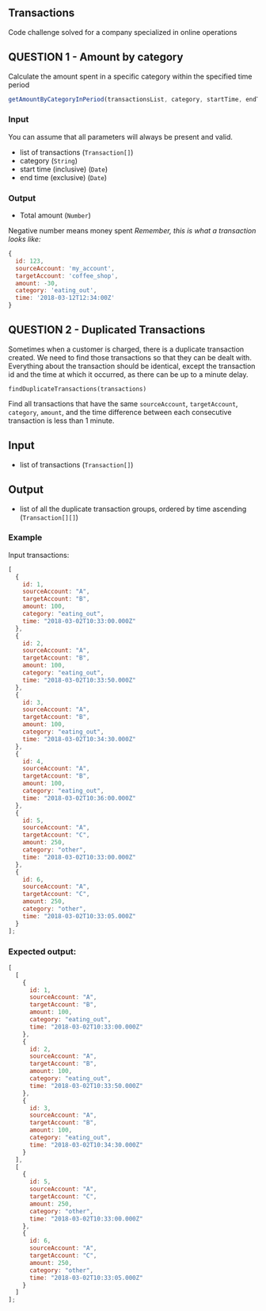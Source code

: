 ## Transactions
Code challenge solved for a company specialized in online operations

## QUESTION 1 - Amount by category
Calculate the amount spent in a specific category within the specified time period

```js
getAmountByCategoryInPeriod(transactionsList, category, startTime, endTime)
```

### Input
You can assume that all parameters will always be present and valid.

- list of transactions (`Transaction[]`)
- category (`String`)
- start time (inclusive) (`Date`)
- end time (exclusive) (`Date`)

###  Output
 - Total amount (`Number`)

Negative number means money spent
*Remember, this is what a transaction looks like:*

```js
{
  id: 123,
  sourceAccount: 'my_account',
  targetAccount: 'coffee_shop',
  amount: -30,
  category: 'eating_out',
  time: '2018-03-12T12:34:00Z'
}
``` 

## QUESTION 2 - Duplicated Transactions

Sometimes when a customer is charged, there is a duplicate transaction created. We need to find those transactions so that they can be dealt with. Everything about the transaction should be identical, except the transaction id and the time at which it occurred, as there can be up to a minute delay.

`findDuplicateTransactions(transactions)`

Find all transactions that have the same `sourceAccount`, `targetAccount`, `category`, `amount`, and the time difference between each consecutive transaction is less than 1 minute.

## Input

-   list of transactions (`Transaction[]`)

## Output

-   list of all the duplicate transaction groups, ordered by time ascending (`Transaction[][]`)

### Example

Input transactions:

```js
[
  {
    id: 1,
    sourceAccount: "A",
    targetAccount: "B",
    amount: 100,
    category: "eating_out",
    time: "2018-03-02T10:33:00.000Z"
  },
  {
    id: 2,
    sourceAccount: "A",
    targetAccount: "B",
    amount: 100,
    category: "eating_out",
    time: "2018-03-02T10:33:50.000Z"
  },
  {
    id: 3,
    sourceAccount: "A",
    targetAccount: "B",
    amount: 100,
    category: "eating_out",
    time: "2018-03-02T10:34:30.000Z"
  },
  {
    id: 4,
    sourceAccount: "A",
    targetAccount: "B",
    amount: 100,
    category: "eating_out",
    time: "2018-03-02T10:36:00.000Z"
  },
  {
    id: 5,
    sourceAccount: "A",
    targetAccount: "C",
    amount: 250,
    category: "other",
    time: "2018-03-02T10:33:00.000Z"
  },
  {
    id: 6,
    sourceAccount: "A",
    targetAccount: "C",
    amount: 250,
    category: "other",
    time: "2018-03-02T10:33:05.000Z"
  }
];
```
### Expected output:

```js
[
  [
    {
      id: 1,
      sourceAccount: "A",
      targetAccount: "B",
      amount: 100,
      category: "eating_out",
      time: "2018-03-02T10:33:00.000Z"
    },
    {
      id: 2,
      sourceAccount: "A",
      targetAccount: "B",
      amount: 100,
      category: "eating_out",
      time: "2018-03-02T10:33:50.000Z"
    },
    {
      id: 3,
      sourceAccount: "A",
      targetAccount: "B",
      amount: 100,
      category: "eating_out",
      time: "2018-03-02T10:34:30.000Z"
    }
  ],
  [
    {
      id: 5,
      sourceAccount: "A",
      targetAccount: "C",
      amount: 250,
      category: "other",
      time: "2018-03-02T10:33:00.000Z"
    },
    {
      id: 6,
      sourceAccount: "A",
      targetAccount: "C",
      amount: 250,
      category: "other",
      time: "2018-03-02T10:33:05.000Z"
    }
  ]
];
```
